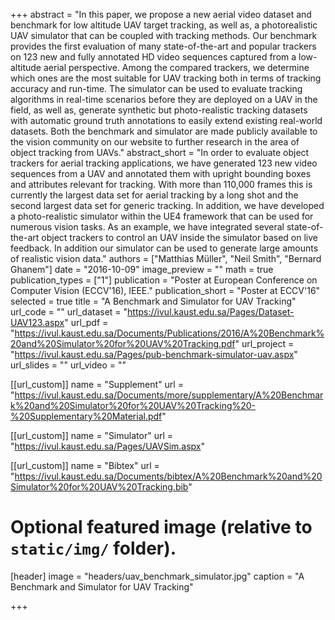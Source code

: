+++
abstract = "​In this paper, we propose a new aerial video dataset and benchmark for low altitude UAV target tracking, as well as, a photorealistic UAV simulator that can be coupled with tracking methods. Our benchmark provides the first evaluation of many state-of-the-art and popular trackers on 123 new and fully annotated HD video sequences captured from a low-altitude aerial perspective. Among the compared trackers, we determine which ones are the most suitable for UAV tracking both in terms of tracking accuracy and run-time. The simulator can be used to evaluate tracking algorithms in real-time scenarios before they are deployed on a UAV in the field, as well as, generate synthetic but photo-realistic tracking datasets with automatic ground truth annotations to easily extend existing real-world datasets. Both the benchmark and simulator are made publicly available to the vision community on our website to further research in the area of object tracking from UAVs."
abstract_short = "In order to evaluate object trackers for aerial tracking applications, we have generated 123 new video sequences from a UAV and annotated them with upright bounding boxes and attributes relevant for tracking. With more than 110,000 frames this is currently the largest data set for aerial tracking by a long shot and the second largest data set for generic tracking. In addition, we have developed a photo-realistic simulator within the UE4 framework that can be used for numerous vision tasks. As an example, we have integrated several state-of-the-art object trackers to control an UAV inside the simulator based on live feedback. In addition our simulator can be used to generate large amounts of realistic vision data."
authors = ["Matthias Müller", "Neil Smith", "Bernard Ghanem"]
date = "2016-10-09"
image_preview = ""
math = true
publication_types = ["1"]
publication = "Poster at European Conference on Computer Vision (ECCV'16)​, IEEE."
publication_short = "Poster at ECCV'16"
selected = true
title = "A Benchmark and Simulator for UAV Tracking"
url_code = ""
url_dataset = "https://ivul.kaust.edu.sa/Pages/Dataset-UAV123.aspx"
url_pdf = "https://ivul.kaust.edu.sa/Documents/Publications/2016/A%20Benchmark%20and%20Simulator%20for%20UAV%20Tracking.pdf"
url_project = "https://ivul.kaust.edu.sa/Pages/pub-benchmark-simulator-uav.aspx"
url_slides = ""
url_video = ""

[[url_custom]]
name = "Supplement"
url = "https://ivul.kaust.edu.sa/Documents/more/supplementary/A%20Benchmark%20and%20Simulator%20for%20UAV%20Tracking%20-%20Supplementary%20Material.pdf"

[[url_custom]]
name = "Simulator"
url = "https://ivul.kaust.edu.sa/Pages/UAVSim.aspx"

[[url_custom]]
name = "Bibtex"
url = "https://ivul.kaust.edu.sa/Documents/bibtex/A%20Benchmark%20and%20Simulator%20for%20UAV%20Tracking.bib"

# Optional featured image (relative to `static/img/` folder).
[header]
image = "headers/uav_benchmark_simulator.jpg"
caption = "A Benchmark and Simulator for UAV Tracking"

+++
